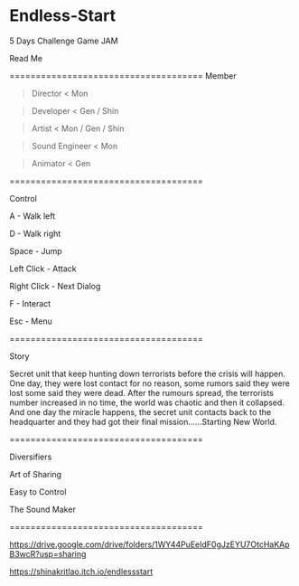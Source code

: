 # Endless-Start
5 Days Challenge Game JAM

Read Me

=====================================
Member

> Director <
Mon

> Developer <
Gen / Shin

> Artist <
Mon / Gen / Shin

> Sound Engineer <
Mon

> Animator <
Gen

=====================================

Control

A - Walk left

D - Walk right

Space - Jump

Left Click - Attack

Right Click - Next Dialog

F - Interact

Esc - Menu

=====================================

Story

Secret unit that keep hunting down terrorists before the crisis will happen.
One day, they were lost contact for no reason, some rumors said they were
lost some said they were dead. After the rumours spread, the terrorists number
increased in no time, the world was chaotic and then it collapsed. And one day
the miracle happens, the secret unit contacts back to the headquarter and they had
got their final mission......Starting New World.

=====================================

Diversifiers

Art of Sharing

Easy to Control 

The Sound Maker

=====================================

https://drive.google.com/drive/folders/1WY44PuEeIdF0gJzEYU7OtcHaKApB3wcR?usp=sharing

https://shinakritlao.itch.io/endlessstart

